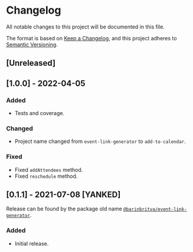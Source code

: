 # Changelog
All notable changes to this project will be documented in this file.

The format is based on [Keep a Changelog](https://keepachangelog.com/en/1.1.0/),
and this project adheres to [Semantic Versioning](https://semver.org/spec/v2.0.0.html).

## [Unreleased]

## [1.0.0] - 2022-04-05

### Added

- Tests and coverage.

### Changed

- Project name changed from `event-link-generator` to `add-to-calendar`.

### Fixed

- Fixed `addAttendees` method.
- Fixed `reschedule` method.

## [0.1.1] - 2021-07-08 [YANKED]

Release can be found by the package old name [`@barinbritva/event-link-generator`](https://www.npmjs.com/package/@barinbritva/event-link-generator).

### Added

- Initial release.

